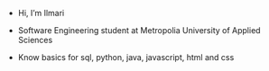 - Hi, I’m Ilmari

- Software Engineering student at Metropolia University of Applied Sciences

- Know basics for sql, python, java, javascript, html and css

